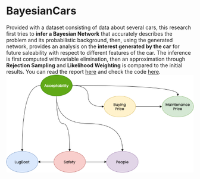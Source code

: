# BayesianCars

Provided with a dataset consisting of data about several cars, this research first tries to **infer a Bayesian Network** that accurately describes the problem and its probabilistic background, then, using the generated network, provides an analysis on the **interest generated by the car** for future saleability with respect to different features of the car. The inference is first computed withvariable elimination, then an approximation through **Rejection Sampling** and **Likelihood Weighting** is compared to the initial results.
You can read the report [here](https://github.com/montali/BayesianCars/blob/main/Analysing_the_saleability_of_cars_through_BN.pdf) and check the code [here](https://github.com/montali/BayesianCars/blob/main/Cars%20Network.ipynb).
![Final bayesian network](./res/net.png)
